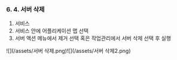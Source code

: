 ### 6. 4. 서버 삭제

1. 서비스
2. 서비스 안에 어플리케이션 맵 선택
3. 서버 액션 메뉴에서 제거 선택 혹은 작업관리에서 서버 삭제 선택 후 실행

![](/assets/서버 삭제.png)![](/assets/서버 삭제2.png)

